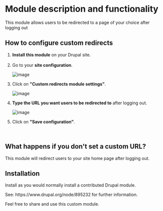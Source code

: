 <h1>Module description and functionality</h1>
<p>This module allows users to be redirected to a page of your choice after logging out</p>
<h2>How to configure custom redirects</h2>
<ol>
  <li><b>Install this module</b> on your Drupal site.</li>
  <br>
  <li>Go to your <b>site configuration</b>.</li>

  ![image](https://github.com/user-attachments/assets/0f40c4d2-661b-4812-bbf0-26e79cdec4c8)
  
  <li>Click on <b>"Custom redirects module settings"</b>.</li>
  
  ![image](https://github.com/user-attachments/assets/b920192f-68dc-41d7-ae97-115bb745b958)
  
  <li><b>Type the URL you want users to be redirected to</b> after logging out.</li>

  ![image](https://github.com/user-attachments/assets/8864a94b-1981-408a-88c6-5ff148a7ad3f)

  <li>Click on <b>"Save configuration"</b>.</li>
</ol>
<br>
<h2>What happens if you don't set a custom URL?</h2>
<p>This module will redirect users to your site home page after logging out.</p>
<h2>Installation</h2>
<p>Install as you would normally install a contributed Drupal module.</p>
<p>See: https://www.drupal.org/node/895232 for further information.</p>
<p>Feel free to share and use this custom module.</p>
